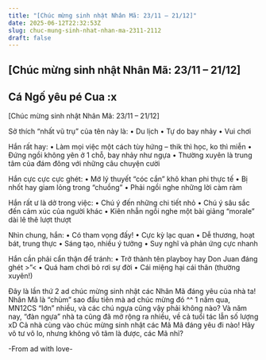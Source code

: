 ```yaml
---
title: "[Chúc mừng sinh nhật Nhân Mã: 23/11 – 21/12]"
date: 2025-06-12T22:32:53Z
slug: chuc-mung-sinh-nhat-nhan-ma-2311-2112
draft: false
---
```


## [Chúc mừng sinh nhật Nhân Mã: 23/11 – 21/12]

## Cá Ngố yêu pé Cua :x

[Chúc mừng sinh nhật Nhân Mã: 23/11 – 21/12]
 


Sở thích “nhất vũ trụ” của tên này là:
• Du lịch
• Tự do bay nhảy
• Vui chơi 

Hắn rất hay:
• Làm mọi việc một cách tùy hứng – thik thì học, ko thì miễn
• Đứng ngồi không yên ở 1 chỗ, bay nhảy như ngựa
• Thường xuyên là trung tâm của đám đông với những câu chuyện cười

Hắn cực cực cực ghét:
• Mớ lý thuyết “cóc cắn” khô khan phi thực tế
• Bị nhốt hay giam lỏng trong “chuồng”
• Phải ngồi nghe những lời càm ràm

Hắn rất ư là dở trong việc:
• Chú ý đến những chi tiết nhỏ
• Chú ý sâu sắc đến cảm xúc của người khác
• Kiên nhẫn ngồi nghe một bài giảng “morale” dài lê thê lượt thượt

Nhìn chung, hắn:
• Có tham vọng đấy!
• Cực kỳ lạc quan
• Dễ thương, hoạt bát, trung thực
• Sáng tạo, nhiều ý tưởng
• Suy nghĩ và phản ứng cực nhanh

Hắn cần phải cẩn thận để tránh:
• Trở thành tên playboy hay Don Juan đáng ghét >”<
• Quá ham chơi bỏ rơi sự đời
• Cái miệng hại cái thân (thường xuyên!)

Đây là lần thứ 2 ad chúc mừng sinh nhật các Nhân Mã đáng yêu của nhà ta! Nhân Mã là “chùm” sao đầu tiên mà ad chúc mừng đó ^^
1 năm qua, MN12CS “lớn” nhiều, và các chú ngựa cũng vậy phải không nào? Và năm nay, “đàn ngựa” nhà ta cũng đã mở rộng ra nhiều, về cả tuổi tác lẫn số lượng xD
Cả nhà cùng vào chúc mừng sinh nhật các Mã Mã đáng yêu đi nào! Hãy vô tư vô lo, nhưng không vô tâm là được, các Mã nhỉ?

-From ad with love-